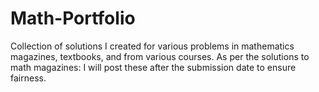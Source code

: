 # Math-Portfolio
Collection of solutions I created for various problems in mathematics magazines, textbooks, and from various courses.
As per the solutions to math magazines: I will post these after the submission date to ensure fairness.
